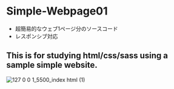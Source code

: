 # Simple-Webpage01
- 超簡易的なウェブ1ページ分のソースコード
- レスポンシブ対応

## This is for studying html/css/sass using a sample simple website.

![127 0 0 1_5500_index html (1)](https://user-images.githubusercontent.com/109893255/220544884-449e9675-fef5-48ee-8a2b-8251025f0a80.png)
